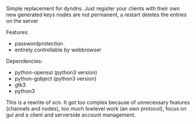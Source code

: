 Simple replacement for dyndns.
Just register your clients with their own new generated keys
nodes are not permanent, a restart deletes the entries on the server

Features:
* passwordprotection
* entirely controllable by webbrowser

Dependencies:
* python-openssl (python3 version)
* python-gobject (python3 version)
* gtk3
* python3


This is a rewrite of scn.
It got too complex because of unnecessary features (channels and nodes), too much lowlevel work (an own protocol), focus on gui and a client and serverside account management.



